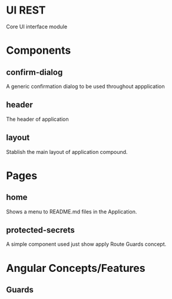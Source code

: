 UI REST
===

Core UI interface module 

# Components

## confirm-dialog

A generic confirmation dialog to be used throughout appplication

## header

The header of application

## layout

Stablish the main layout of application compound.


# Pages

## home

Shows a menu to README.md files in the Application.

## protected-secrets

A simple component used just show apply Route Guards concept.


# Angular Concepts/Features

## Guards

